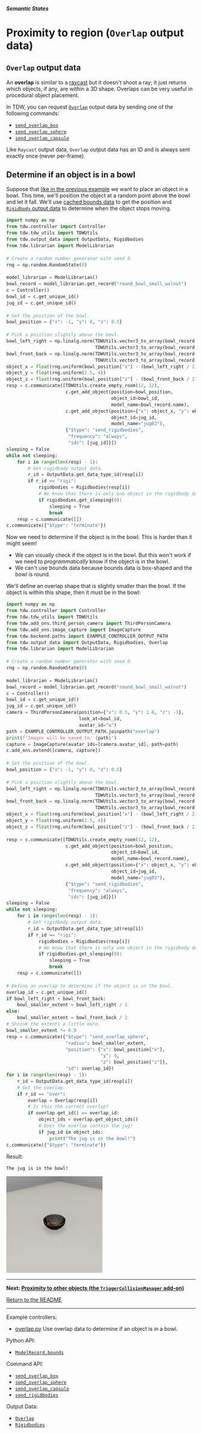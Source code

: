##### Semantic States

# Proximity to region (`Overlap` output data)

## `Overlap` output data

An **overlap** is similar to a [raycast](raycast.md) but it doesn't shoot a ray; it just returns which objects, if any, are within a 3D shape. Overlaps can be very useful in procedural object placement.

In TDW, you can request [`Overlap`](../../api/output_data.md#Overlap) output data by sending one of the following commands:

- [`send_overlap_box`](../../api/command_api.md#send_overlap_box) 
- [`send_overlap_sphere`](../../api/command_api.md#send_overlap_sphere) 
- [`send_overlap_capsule`](../../api/command_api.md#send_overlap_capsule) 

Like `Raycast` output data, `Overlap` output data has an ID and is always sent exactly once (never per-frame).

## Determine if an object is in a bowl

Suppose that [like in the previous example](raycast.md) we want to place an object in a bowl. This time, we'll position the object at a random point above the bowl and let it fall. We'll use [cached bounds data](../../python/librarian/model_librarian.md) to get the position and [`Rigidbody` output data](../../api/output_data.md#Rigidbody) to determine when the object stops moving.

```python
import numpy as np
from tdw.controller import Controller
from tdw.tdw_utils import TDWUtils
from tdw.output_data import OutputData, Rigidbodies
from tdw.librarian import ModelLibrarian

# Create a random number generator with seed 0.
rng = np.random.RandomState(0)

model_librarian = ModelLibrarian()
bowl_record = model_librarian.get_record("round_bowl_small_walnut")
c = Controller()
bowl_id = c.get_unique_id()
jug_id = c.get_unique_id()

# Set the position of the bowl.
bowl_position = {"x": -1, "y": 0, "z": 0.5}

# Pick a position slightly above the bowl.
bowl_left_right = np.linalg.norm(TDWUtils.vector3_to_array(bowl_record.bounds["left"]) -
                                 TDWUtils.vector3_to_array(bowl_record.bounds["right"]))
bowl_front_back = np.linalg.norm(TDWUtils.vector3_to_array(bowl_record.bounds["front"]) -
                                 TDWUtils.vector3_to_array(bowl_record.bounds["back"]))
object_x = float(rng.uniform(bowl_position["x"] - (bowl_left_right / 2), bowl_position["x"] + (bowl_left_right / 2)))
object_y = float(rng.uniform(2.5, 4))
object_z = float(rng.uniform(bowl_position["z"] - (bowl_front_back / 2), bowl_position["z"] + (bowl_front_back / 2)))
resp = c.communicate([TDWUtils.create_empty_room(12, 12),
                      c.get_add_object(position=bowl_position,
                                       object_id=bowl_id,
                                       model_name=bowl_record.name),
                      c.get_add_object(position={"x": object_x, "y": object_y, "z": object_z},
                                       object_id=jug_id,
                                       model_name="jug03"),
                      {"$type": "send_rigidbodies",
                       "frequency": "always",
                       "ids": [jug_id]}])
sleeping = False
while not sleeping:
    for i in range(len(resp) - 1):
        # Get rigidbody output data.
        r_id = OutputData.get_data_type_id(resp[i])
        if r_id == "rigi":
            rigidbodies = Rigidbodies(resp[i])
            # We know that there is only one object in the rigidbody data (the jug).
            if rigidbodies.get_sleeping(0):
                sleeping = True
                break
    resp = c.communicate([])
c.communicate({"$type": "terminate"})
```

Now we need to determine if the object is in the bowl. This is harder than it might seem!

- We can visually check if the object is in the bowl. But this won't work if we need to *programmatically* know if the object is in the bowl.
- We can't use bounds data because bounds data is box-shaped and the bowl is round.

We'll define an overlap shape that is slightly smaller than the bowl. If the object is within this shape, then it must be in the bowl:

```python
import numpy as np
from tdw.controller import Controller
from tdw.tdw_utils import TDWUtils
from tdw.add_ons.third_person_camera import ThirdPersonCamera
from tdw.add_ons.image_capture import ImageCapture
from tdw.backend.paths import EXAMPLE_CONTROLLER_OUTPUT_PATH
from tdw.output_data import OutputData, Rigidbodies, Overlap
from tdw.librarian import ModelLibrarian

# Create a random number generator with seed 0.
rng = np.random.RandomState(0)

model_librarian = ModelLibrarian()
bowl_record = model_librarian.get_record("round_bowl_small_walnut")
c = Controller()
bowl_id = c.get_unique_id()
jug_id = c.get_unique_id()
camera = ThirdPersonCamera(position={"x": 0.5, "y": 1.6, "z": -1},
                           look_at=bowl_id,
                           avatar_id="a")
path = EXAMPLE_CONTROLLER_OUTPUT_PATH.joinpath("overlap")
print(f"Images will be saved to: {path}")
capture = ImageCapture(avatar_ids=[camera.avatar_id], path=path)
c.add_ons.extend([camera, capture])

# Set the position of the bowl.
bowl_position = {"x": -1, "y": 0, "z": 0.5}

# Pick a position slightly above the bowl.
bowl_left_right = np.linalg.norm(TDWUtils.vector3_to_array(bowl_record.bounds["left"]) -
                                 TDWUtils.vector3_to_array(bowl_record.bounds["right"]))
bowl_front_back = np.linalg.norm(TDWUtils.vector3_to_array(bowl_record.bounds["front"]) -
                                 TDWUtils.vector3_to_array(bowl_record.bounds["back"]))
object_x = float(rng.uniform(bowl_position["x"] - (bowl_left_right / 2), bowl_position["x"] + (bowl_left_right / 2)))
object_y = float(rng.uniform(2.5, 4))
object_z = float(rng.uniform(bowl_position["z"] - (bowl_front_back / 2), bowl_position["z"] + (bowl_front_back / 2)))

resp = c.communicate([TDWUtils.create_empty_room(12, 12),
                      c.get_add_object(position=bowl_position,
                                       object_id=bowl_id,
                                       model_name=bowl_record.name),
                      c.get_add_object(position={"x": object_x, "y": object_y, "z": object_z},
                                       object_id=jug_id,
                                       model_name="jug03"),
                      {"$type": "send_rigidbodies",
                       "frequency": "always",
                       "ids": [jug_id]}])
sleeping = False
while not sleeping:
    for i in range(len(resp) - 1):
        # Get rigidbody output data.
        r_id = OutputData.get_data_type_id(resp[i])
        if r_id == "rigi":
            rigidbodies = Rigidbodies(resp[i])
            # We know that there is only one object in the rigidbody data (the jug).
            if rigidbodies.get_sleeping(0):
                sleeping = True
                break
    resp = c.communicate([])

# Define an overlap to determine if the object is in the bowl.
overlap_id = c.get_unique_id()
if bowl_left_right < bowl_front_back:
    bowl_smaller_extent = bowl_left_right / 2
else:
    bowl_smaller_extent = bowl_front_back / 2
# Shrink the extents a little more.
bowl_smaller_extent *= 0.9
resp = c.communicate({"$type": "send_overlap_sphere",
                      "radius": bowl_smaller_extent,
                      "position": {"x": bowl_position["x"],
                                   "y": 0,
                                   "z": bowl_position["z"]},
                      "id": overlap_id})
for i in range(len(resp) - 1):
    r_id = OutputData.get_data_type_id(resp[i])
    # Get the overlap.
    if r_id == "over":
        overlap = Overlap(resp[i])
        # Is this the correct overlap?
        if overlap.get_id() == overlap_id:
            object_ids = overlap.get_object_ids()
            # Does the overlap contain the jug?
            if jug_id in object_ids:
                print("The jug is in the bowl!")
c.communicate({"$type": "terminate"})
```

Result:

```
The jug is in the bowl!
```

![](images/overlap.jpg)

***

**Next: [Proximity to other objects (the `TriggerCollisionManager` add-on)](trigger_collisions.md)**

[Return to the README](../../../README.md)

***

Example controllers:

- [overlap.py](https://github.com/threedworld-mit/tdw/blob/master/Python/example_controllers/semantic_states/overlap.py) Use overlap data to determine if an object is in a bowl.

Python API:

- [`ModelRecord.bounds`](../../python/librarian/model_librarian.md)

Command API:

- [`send_overlap_box`](../../api/command_api.md#send_overlap_box) 
- [`send_overlap_sphere`](../../api/command_api.md#send_overlap_sphere) 
- [`send_overlap_capsule`](../../api/command_api.md#send_overlap_capsule) 
- [`send_rigidbodies`](../../api/command_api.md#send_rigidbodies) 

Output Data:

- [`Overlap`](../../api/output_data.md#Overlap)
- [`Rigidbodies`](../../api/output_data.md#Rigidbodies)
